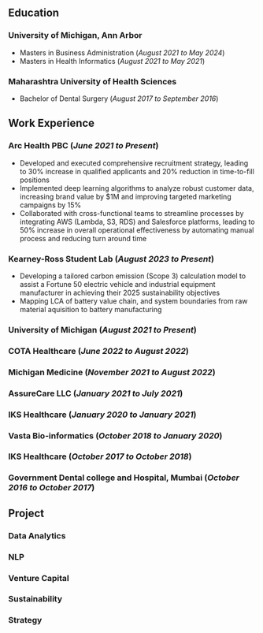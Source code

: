 ## Education
### University of Michigan, Ann Arbor 
- Masters in Business Administration (_August 2021 to May 2024_)
- Masters in Health Informatics (_August 2021 to May 2021_)

### Maharashtra University of Health Sciences
- Bachelor of Dental Surgery (_August 2017 to September 2016_)

## Work Experience
### Arc Health PBC (_June 2021 to Present_)
- Developed and executed comprehensive recruitment strategy, leading to 30% increase in qualified applicants and 20% reduction in time-to-fill positions
- Implemented deep learning algorithms to analyze robust customer data, increasing brand value by $1M and improving targeted marketing campaigns by 15%
- Collaborated with cross-functional teams to streamline processes by integrating AWS (Lambda, S3, RDS) and Salesforce platforms, leading to 50% increase in overall operational effectiveness by automating manual process and reducing turn around time

### Kearney-Ross Student Lab (_August 2023 to Present_)
- Developing a tailored carbon emission (Scope 3) calculation model to assist a Fortune 50 electric vehicle and industrial equipment manufacturer in achieving their 2025 sustainability objectives
- Mapping LCA of battery value chain, and system boundaries from raw material aquisition to battery manufacturing
  
### University of Michigan (_August 2021 to Present_)
### COTA Healthcare (_June 2022 to August 2022_)
### Michigan Medicine (_November 2021 to August 2022_)
### AssureCare LLC (_January 2021 to July 2021_)
### IKS Healthcare (_January 2020 to January 2021_)
### Vasta Bio-informatics (_October 2018 to January 2020_)
### IKS Healthcare (_October 2017 to October 2018_)
### Government Dental college and Hospital, Mumbai (_October 2016 to October 2017_)


## Project
### Data Analytics
### NLP
### Venture Capital
### Sustainability
### Strategy
  
